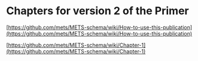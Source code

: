 # Chapters for version 2 of the Primer

[https://github.com/mets/METS-schema/wiki/How-to-use-this-publication](https://github.com/mets/METS-schema/wiki/How-to-use-this-publication)

[https://github.com/mets/METS-schema/wiki/Chapter-1](https://github.com/mets/METS-schema/wiki/Chapter-1)